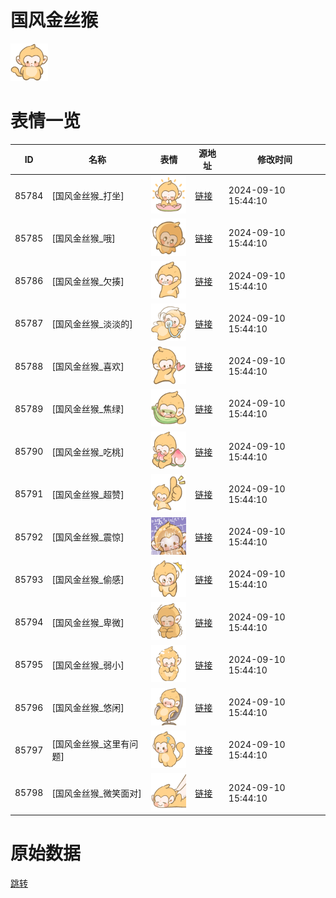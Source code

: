 # 国风金丝猴

<img src="./cover.png" height="60" alt="cover" />

# 表情一览

|ID|名称|表情|源地址|修改时间|
|----|----|----|----|----|
|85784|[国风金丝猴_打坐]|<img src="./pic/085784_%5B国风金丝猴_打坐%5D.png" height="60" alt="打坐"/>|[链接](https://i0.hdslb.com/bfs/garb/76ffe3442ad03ee0a64a9941c8e0030b3175d8a4.png)|2024-09-10 15:44:10|
|85785|[国风金丝猴_哦]|<img src="./pic/085785_%5B国风金丝猴_哦%5D.png" height="60" alt="哦"/>|[链接](https://i0.hdslb.com/bfs/garb/ca67a808656390802161fb595fca7c3c9e3b5d66.png)|2024-09-10 15:44:10|
|85786|[国风金丝猴_欠揍]|<img src="./pic/085786_%5B国风金丝猴_欠揍%5D.png" height="60" alt="欠揍"/>|[链接](https://i0.hdslb.com/bfs/garb/2f2abdc8e81904e6ebd6849b5ffcac9b8ce9e6d2.png)|2024-09-10 15:44:10|
|85787|[国风金丝猴_淡淡的]|<img src="./pic/085787_%5B国风金丝猴_淡淡的%5D.png" height="60" alt="淡淡的"/>|[链接](https://i0.hdslb.com/bfs/garb/8c440b638add3ced81ea27d5ece1574239f4adef.png)|2024-09-10 15:44:10|
|85788|[国风金丝猴_喜欢]|<img src="./pic/085788_%5B国风金丝猴_喜欢%5D.png" height="60" alt="喜欢"/>|[链接](https://i0.hdslb.com/bfs/garb/5d9ac98a5474f8a63c1f7537e1160e164826f1f2.png)|2024-09-10 15:44:10|
|85789|[国风金丝猴_焦绿]|<img src="./pic/085789_%5B国风金丝猴_焦绿%5D.png" height="60" alt="焦绿"/>|[链接](https://i0.hdslb.com/bfs/garb/8d3ddf2ad5ada90bad8572650d683dac0e59ebcb.png)|2024-09-10 15:44:10|
|85790|[国风金丝猴_吃桃]|<img src="./pic/085790_%5B国风金丝猴_吃桃%5D.png" height="60" alt="吃桃"/>|[链接](https://i0.hdslb.com/bfs/garb/2c7669204fd9aaaefda6c0208b9f0ab9d70fa274.png)|2024-09-10 15:44:10|
|85791|[国风金丝猴_超赞]|<img src="./pic/085791_%5B国风金丝猴_超赞%5D.png" height="60" alt="超赞"/>|[链接](https://i0.hdslb.com/bfs/garb/1fc40cc8210dc4556ce881a6c049ab4c95ba3556.png)|2024-09-10 15:44:10|
|85792|[国风金丝猴_震惊]|<img src="./pic/085792_%5B国风金丝猴_震惊%5D.png" height="60" alt="震惊"/>|[链接](https://i0.hdslb.com/bfs/garb/41216c03aa09de2292a34f3b7e33332f93ffcc27.png)|2024-09-10 15:44:10|
|85793|[国风金丝猴_偷感]|<img src="./pic/085793_%5B国风金丝猴_偷感%5D.png" height="60" alt="偷感"/>|[链接](https://i0.hdslb.com/bfs/garb/9c0fe75b3b306a9c9de731a70af5041556742f5b.png)|2024-09-10 15:44:10|
|85794|[国风金丝猴_卑微]|<img src="./pic/085794_%5B国风金丝猴_卑微%5D.png" height="60" alt="卑微"/>|[链接](https://i0.hdslb.com/bfs/garb/6dc57209dbcc30ae6b155600ae459e7326a25c62.png)|2024-09-10 15:44:10|
|85795|[国风金丝猴_弱小]|<img src="./pic/085795_%5B国风金丝猴_弱小%5D.png" height="60" alt="弱小"/>|[链接](https://i0.hdslb.com/bfs/garb/87067d7e975dbdbb61395739397862741bf4ee76.png)|2024-09-10 15:44:10|
|85796|[国风金丝猴_悠闲]|<img src="./pic/085796_%5B国风金丝猴_悠闲%5D.png" height="60" alt="悠闲"/>|[链接](https://i0.hdslb.com/bfs/garb/fdb21a591a80cb6a65c7714e2bad3d16f84a19f0.png)|2024-09-10 15:44:10|
|85797|[国风金丝猴_这里有问题]|<img src="./pic/085797_%5B国风金丝猴_这里有问题%5D.png" height="60" alt="这里有问题"/>|[链接](https://i0.hdslb.com/bfs/garb/3fcf8f3428b1e3a6cae0f9e42a0991f41784c99c.png)|2024-09-10 15:44:10|
|85798|[国风金丝猴_微笑面对]|<img src="./pic/085798_%5B国风金丝猴_微笑面对%5D.png" height="60" alt="微笑面对"/>|[链接](https://i0.hdslb.com/bfs/garb/dc5c2b09df3da4bc3d41749bb411032fe5c2811d.png)|2024-09-10 15:44:10|

# 原始数据

[跳转](./raw.json)

